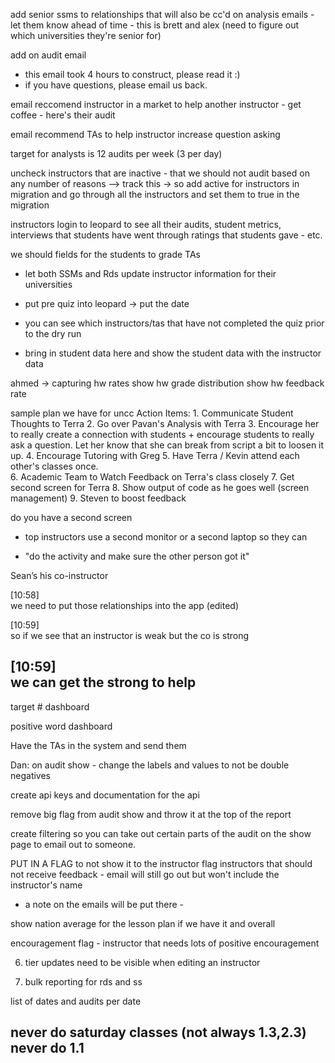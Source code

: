 add senior ssms to relationships that will also be cc'd on analysis emails - let them know ahead of time - this is brett and alex (need to figure out which universities they're senior for)



add on audit email 
- this email took 4 hours to construct, please read it :)
- if you have questions, please email us back.



email reccomend instructor in a market to help another instructor - get coffee - here's their audit

email recommend TAs to help instructor increase question asking

target for analysts is 12 audits per week (3 per day)

uncheck instructors that are inactive - that we should not audit based on any number of reasons --> track this
-> so add active for instructors in migration and go through all the instructors and set them to true in the migration

instructors login to leopard to see all their audits, student metrics, interviews that students have went through
ratings that students gave - etc.


we should fields for the students to grade TAs

- let both SSMs and Rds update instructor information for their universities

- put pre quiz into leopard -> put the date

- you can see which instructors/tas that have not completed the quiz prior to the dry run

- bring in student data here and show the student data with the instructor data

ahmed -> capturing hw rates
show hw grade distribution
show hw feedback rate

sample plan we have for uncc
      Action Items:
      1. Communicate Student Thoughts to Terra
      2. Go over Pavan's Analysis with Terra
      3. Encourage her to really create a connection with students + encourage students to really ask a question. Let her know that she can break from script a bit to loosen it up.
      4. Encourage Tutoring with Greg
      5. Have Terra / Kevin attend each other's classes once.  
      6. Academic Team to Watch Feedback on Terra's class closely
      7. Get second screen for Terra
      8. Show output of code as he goes well (screen management)
      9. Steven to boost feedback



do you have a second screen
- top instructors use a second monitor or a second laptop so they can

- "do the activity and make sure the other person got it"



Sean’s his co-instructor

[10:58]  
we need to put those relationships into the app (edited)

[10:59]  
so if we see that an instructor is weak but the co is strong

[10:59]  
we can get the strong to help
---

target # dashboard

positive word dashboard


Have the TAs in the system and send them




Dan: on audit show - change the labels and values to not be double negatives

create api keys and documentation for the api

remove big flag from audit show and throw it at the top of the report

create filtering so you can take out certain parts of the audit on the show page to email out to someone.

PUT IN A FLAG to not show it to the instructor
  flag instructors that should not receive feedback - email will still go out but won't include the instructor's name

  - a note on the emails will be put there -

show nation average for the lesson plan if we have it and overall


encouragement flag - instructor that needs lots of positive encouragement


6. tier updates need to be visible when editing an instructor

8. bulk reporting for rds and ss

list of dates and audits per date

never do saturday classes (not always 1.3,2.3) never do 1.1
---------
